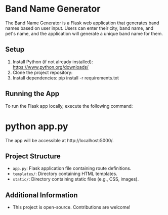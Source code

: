 # Band Name Generator

The Band Name Generator is a Flask web application that generates band names based on user input. Users can enter their city, band name, and pet's name, and the application will generate a unique band name for them.

## Setup

1. Install Python (if not already installed): https://www.python.org/downloads/
2. Clone the project repository:
3. Install dependencies:
pip install -r requirements.txt


## Running the App

To run the Flask app locally, execute the following command:

# python app.py

The app will be accessible at http://localhost:5000/.

## Project Structure

- `app.py`: Flask application file containing route definitions.
- `templates/`: Directory containing HTML templates.
- `static/`: Directory containing static files (e.g., CSS, images).

## Additional Information

- This project is open-source. Contributions are welcome!

